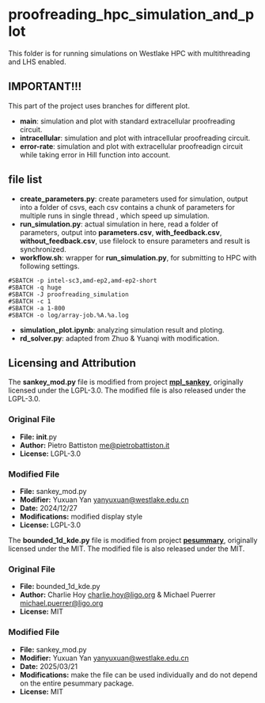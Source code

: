 # proofreading_hpc_simulation_and_plot
This folder is for running simulations on Westlake HPC with multithreading and LHS enabled.

## IMPORTANT!!!
This part of the project uses branches for different plot.
- **main**: simulation and plot with standard extracellular proofreading circuit.
- **intracellular**: simulation and plot with intracellular proofreading circuit.
- **error-rate**: simulation and plot with extracellular proofreadign circuit while taking error in Hill function into account.

## file list
- **create_parameters.py**: create parameters used for simulation, output into a folder of csvs, each csv contains a chunk of parameters for multiple runs in single thread , which speed up simulation.
- **run_simulation.py**: actual simulation in here, read a folder of parameters, output into **parameters.csv**, **with_feedback.csv**, **without_feedback.csv**, use filelock to ensure parameters and result is synchronized.
- **workflow.sh**: wrapper for **run_simulation.py**, for submitting to HPC with following settings.
```shell
#SBATCH -p intel-sc3,amd-ep2,amd-ep2-short
#SBATCH -q huge
#SBATCH -J proofreading_simulation
#SBATCH -c 1
#SBATCH -a 1-800
#SBATCH -o log/array-job.%A.%a.log
```
- **simulation_plot.ipynb**: analyzing simulation result and ploting.
- **rd_solver.py**: adapted from Zhuo & Yuanqi with modification.

## Licensing and Attribution

The **sankey_mod.py** file is modified from project [**mpl_sankey**](https://github.com/toobaz/mpl_sankey), originally licensed under the LGPL-3.0. The modified file is also released under the LGPL-3.0.

### Original File

- **File:** __init__.py
- **Author:** Pietro Battiston <me@pietrobattiston.it>
- **License:** LGPL-3.0

### Modified File

- **File:** sankey_mod.py
- **Modifier:** Yuxuan Yan <yanyuxuan@westlake.edu.cn>
- **Date:** 2024/12/27
- **Modifications:** modified display style
- **License:** LGPL-3.0

The **bounded_1d_kde.py** file is modified from project [**pesummary**](https://github.com/pesummary/pesummary), originally licensed under the MIT. The modified file is also released under the MIT.

### Original File

- **File:** bounded_1d_kde.py
- **Author:** Charlie Hoy <charlie.hoy@ligo.org> & Michael Puerrer <michael.puerrer@ligo.org>
- **License:** MIT

### Modified File

- **File:** sankey_mod.py
- **Modifier:** Yuxuan Yan <yanyuxuan@westlake.edu.cn>
- **Date:** 2025/03/21
- **Modifications:** make the file can be used individually and do not depend on the entire pesummary package.
- **License:** MIT